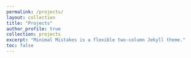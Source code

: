 ```yaml
---
permalink: /projects/
layout: collection
title: "Projects"
author_profile: true
collection: projects
excerpt: "Minimal Mistakes is a flexible two-column Jekyll theme."
toc: false
---
```


<!-- <ul>
<li> Xcorps</li>

<li> KBrainLab <br >
<font size = "2">
* Startup which provides Korean lottery number recommendation service, to increase the expected value of the lottery for our customers, in a group sense. <br />
* Devised and substantiated the algorithm without utilizing ad hoc pattern as a chief technical officer / co-founder.
</font>
</li>

<li> Time series Analysis <br />
<font size = "2">
* Description here
</font>
</li>

<li>Data mining LAB <br />
<font size = "2">
* Description here
</font>
</li>>

<li> Identifiability in <br />
<font size = "2">
Conducted Independent research in Bayesian Statistics Lab <br />

Accepted in the Journal of Korean Data & Information Society (JKDIS). Link here
</font>
</li>

<li>High dimensional  classification!<br />
<font size = "2">
* Description here
</font>

</li>
</ul> -->